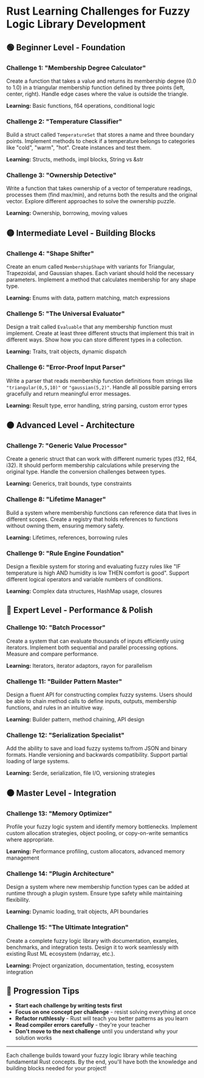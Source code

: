 # Rust Learning Challenges for Fuzzy Logic Library Development

## 🟢 Beginner Level - Foundation

### Challenge 1: "Membership Degree Calculator"
Create a function that takes a value and returns its membership degree (0.0 to 1.0) in a triangular membership function defined by three points (left, center, right). Handle edge cases where the value is outside the triangle.

**Learning:** Basic functions, f64 operations, conditional logic

### Challenge 2: "Temperature Classifier"
Build a struct called `TemperatureSet` that stores a name and three boundary points. Implement methods to check if a temperature belongs to categories like "cold", "warm", "hot". Create instances and test them.

**Learning:** Structs, methods, impl blocks, String vs &str

### Challenge 3: "Ownership Detective"
Write a function that takes ownership of a vector of temperature readings, processes them (find max/min), and returns both the results and the original vector. Explore different approaches to solve the ownership puzzle.

**Learning:** Ownership, borrowing, moving values

## 🟡 Intermediate Level - Building Blocks

### Challenge 4: "Shape Shifter"
Create an enum called `MembershipShape` with variants for Triangular, Trapezoidal, and Gaussian shapes. Each variant should hold the necessary parameters. Implement a method that calculates membership for any shape type.

**Learning:** Enums with data, pattern matching, match expressions

### Challenge 5: "The Universal Evaluator"
Design a trait called `Evaluable` that any membership function must implement. Create at least three different structs that implement this trait in different ways. Show how you can store different types in a collection.

**Learning:** Traits, trait objects, dynamic dispatch

### Challenge 6: "Error-Proof Input Parser"
Write a parser that reads membership function definitions from strings like `"triangular(0,5,10)"` or `"gaussian(5,2)"`. Handle all possible parsing errors gracefully and return meaningful error messages.

**Learning:** Result type, error handling, string parsing, custom error types

## 🟠 Advanced Level - Architecture

### Challenge 7: "Generic Value Processor"
Create a generic struct that can work with different numeric types (f32, f64, i32). It should perform membership calculations while preserving the original type. Handle the conversion challenges between types.

**Learning:** Generics, trait bounds, type constraints

### Challenge 8: "Lifetime Manager"
Build a system where membership functions can reference data that lives in different scopes. Create a registry that holds references to functions without owning them, ensuring memory safety.

**Learning:** Lifetimes, references, borrowing rules

### Challenge 9: "Rule Engine Foundation"
Design a flexible system for storing and evaluating fuzzy rules like "IF temperature is high AND humidity is low THEN comfort is good". Support different logical operators and variable numbers of conditions.

**Learning:** Complex data structures, HashMap usage, closures

## 🔴 Expert Level - Performance & Polish

### Challenge 10: "Batch Processor"
Create a system that can evaluate thousands of inputs efficiently using iterators. Implement both sequential and parallel processing options. Measure and compare performance.

**Learning:** Iterators, iterator adaptors, rayon for parallelism

### Challenge 11: "Builder Pattern Master"
Design a fluent API for constructing complex fuzzy systems. Users should be able to chain method calls to define inputs, outputs, membership functions, and rules in an intuitive way.

**Learning:** Builder pattern, method chaining, API design

### Challenge 12: "Serialization Specialist"
Add the ability to save and load fuzzy systems to/from JSON and binary formats. Handle versioning and backwards compatibility. Support partial loading of large systems.

**Learning:** Serde, serialization, file I/O, versioning strategies

## ⚫ Master Level - Integration

### Challenge 13: "Memory Optimizer"
Profile your fuzzy logic system and identify memory bottlenecks. Implement custom allocation strategies, object pooling, or copy-on-write semantics where appropriate.

**Learning:** Performance profiling, custom allocators, advanced memory management

### Challenge 14: "Plugin Architecture"
Design a system where new membership function types can be added at runtime through a plugin system. Ensure type safety while maintaining flexibility.

**Learning:** Dynamic loading, trait objects, API boundaries

### Challenge 15: "The Ultimate Integration"
Create a complete fuzzy logic library with documentation, examples, benchmarks, and integration tests. Design it to work seamlessly with existing Rust ML ecosystem (ndarray, etc.).

**Learning:** Project organization, documentation, testing, ecosystem integration

## 📝 Progression Tips

- **Start each challenge by writing tests first**
- **Focus on one concept per challenge** - resist solving everything at once
- **Refactor ruthlessly** - Rust will teach you better patterns as you learn
- **Read compiler errors carefully** - they're your teacher
- **Don't move to the next challenge** until you understand why your solution works

---

Each challenge builds toward your fuzzy logic library while teaching fundamental Rust concepts. By the end, you'll have both the knowledge and building blocks needed for your project!
